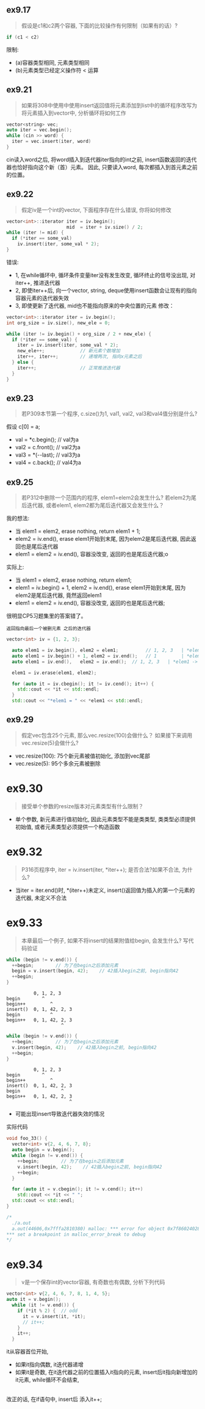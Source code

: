 ## ex9.17

> 假设是c1和c2两个容器, 下面的比较操作有何限制（如果有的话）?

```cpp
if (c1 < c2)
```

限制:
* (a)容器类型相同, 元素类型相同
* (b)元素类型已经定义操作符 < 运算 

## ex9.21

> 如果将308中使用中使用insert返回值将元素添加到list中的循环程序改写为将元素插入到vector中, 分析循环将如何工作

```cpp
vector<string> vec;
auto iter = vec.begin();
while (cin >> word) {
  iter = vec.insert(iter, word)
}
```

cin读入word之后, 将word插入到迭代器iter指向的int之前, insert函数返回的迭代器也恰好指向这个新（首）元素。
因此, 只要读入word, 每次都插入到首元素之前的位置。

## ex9.22

> 假定iv是一个int的vector, 下面程序存在什么错误, 你将如何修改

```cpp
vector<int>::iterator iter = iv.begin();
                      mid  = iter + iv.size() / 2;
while (iter != mid) {
  if (*iter == some_val)
    iv.insert(iter, some_val * 2);
}
```

错误:
* 1, 在while循环中, 循环条件变量iter没有发生改变, 循环终止的信号没出现, 对iter++, 推进迭代器
* 2, 即使iter++后, 向一个vector, string, deque使用insert函数会让现有的指向容器元素的迭代器失效
* 3, 即使更新了迭代器, mid也不能指向原来的中央位置的元素
修改：

```cpp
vector<int>::iterator iter = iv.begin();
int org_size = iv.size(), new_ele = 0;

while (iter != iv.begin() + org_size / 2 + new_ele) {
  if (*iter == some_val) {
    iter = iv.insert(iter, some_val * 2);
	new_ele++;             // 新元素个数增加
	iter++, iter++;        // 递增两次, 指向x元素之后
  } else {
    iter++;                // 正常推进迭代器
  }
}
```

## ex9.23

> 若P309本节第一个程序, c.size()为1, val1, val2, val3和val4值分别是什么?

假设 c[0] = a;
* val  = *c.begin();   // val为a
* val2 = c.front();    // val2为a
* val3 = *(--last);    // val3为a
* val4 = c.back();     // val4为a

## ex9.25

> 若P312中删除一个范围内的程序, elem1=elem2会发生什么? 若elem2为尾后迭代器, 或者elem1, elem2都为尾后迭代器又会发生什么？

我的想法:
* 当 elem1 = elem2, erase nothing, return elem1 + 1;
*    elem2 = iv.end(), erase elem1开始到末尾, 因为elem2是尾后迭代器, 因此返回也是尾后迭代器
*    elem1 = elem2 = iv.end(), 容器没改变, 返回的也是尾后迭代器;o

实际上:
* 当 elem1 = elem2, erase nothing, return elem1;
*    elem1 = iv.begin() + 1, elem2 = iv.end(), erase elem1开始到末尾, 因为elem2是尾后迭代器, 竟然返回elem1
*    elem1 = elem2 = iv.end(), 容器没改变, 返回的也是尾后迭代器;

很明显CP5习题集里的答案错了。

`返回指向最后一个被删元素 之后的迭代器`

```cpp
vector<int> iv = {1, 2, 3};

  auto elem1 = iv.begin(), elem2 = elem1;          // 1, 2, 3   | *elem1 = 1
  auto elem1 = iv.begin() + 1, elem2 = iv.end();   // 1         | *elem1 = 2
  auto elem1 = iv.end(),   elem2 = iv.end();  // 1, 2, 3   | *elem1 -> undefined

  elem1 = iv.erase(elem1, elem2);

  for (auto it = iv.cbegin(); it != iv.cend(); it++) {
    std::cout << *it << std::endl;
  }
  std::cout << "*elem1 = " << *elem1 << std::endl;
```

## ex9.29

> 假定vec包含25个元素, 那么vec.resize(100)会做什么？ 如果接下来调用vec.resize(5)会做什么?

* vec.resize(100): 75个新元素被值初始化, 添加到vec尾部
* vec.resize(5): 95个多余元素被删除

# ex9.30

> 接受单个参数的resize版本对元素类型有什么限制？

* 单个参数, 新元素进行值初始化, 因此元素类型不能是类类型, 类类型必须提供初始值, 或者元素类型必须提供一个构造函数

# ex9.32

> P316页程序中, iter = iv.insert(iter, *iter++); 是否合法?如果不合法, 为什么?

* 当iter = iter.end()时, *(iter++)未定义, insert()返回值为插入的第一个元素的迭代器, 未定义不合法

# ex9.33

> 本章最后一个例子, 如果不将insert的结果附值给begin, 会发生什么? 写代码验证

```cpp
while (begin != v.end()) {
  ++begin;        // 为了在begin之后添加元素
  begin = v.insert(begin, 42);    // 42插入begin之前, begin指向42
  ++begin;
}
```


```
          0, 1, 2, 3
begin        ^
begin++         ^
insert()  0, 1, 42, 2, 3
begin           ^
begin++   0, 1, 42, 2, 3
                    ^
```

```cpp
while (begin != v.end()) {
  ++begin;        // 为了在begin之后添加元素
  v.insert(begin, 42);    // 42插入begin之前, begin指向42
  ++begin;
}
```

```
          0, 1, 2, 3
begin        ^
begin++         ^
insert()  0, 1, 42, 2, 3
begin               ^ 
begin++   0, 1, 42, 2, 3
                       ^
```

* 可能出现insert导致迭代器失效的情况

实际代码
```cpp
void foo_33() {
  vector<int> v{2, 4, 6, 7, 8};
  auto begin = v.begin();
  while (begin != v.end()) {
    ++begin;        // 为了在begin之后添加元素
    v.insert(begin, 42);    // 42插入begin之前, begin指向42
    ++begin;
  }

  for (auto it = v.cbegin(); it != v.cend(); it++)
    std::cout << *it << " ";
  std::cout << std::endl;
}

/*
  ./a.out
  a.out(44606,0x7fffa2810380) malloc: *** error for object 0x7f8602402838: incorrect checksum for freed object - object was probably modified after being freed.
*** set a breakpoint in malloc_error_break to debug
*/
```

# ex9.34

>v是一个保存int的vector容器, 有奇数也有偶数, 分析下列代码 
```cpp
vector<int> v{2, 4, 6, 7, 8, 1, 4, 5};
auto it = v.begin();
  while (it != v.end()) {
    if (*it % 2) {  // odd
      it = v.insert(it, *it);
      // it++;
    }
    it++;
  }
```

it从容器首位开始,
* 如果it指向偶数, it迭代器递增
* 如果it是奇数, 在it迭代器之前的位置插入it指向的元素, insert后it指向新增加的it元素, while循环不会结束,
<br>
改正的话, 在if语句中, insert后 添入it++;
